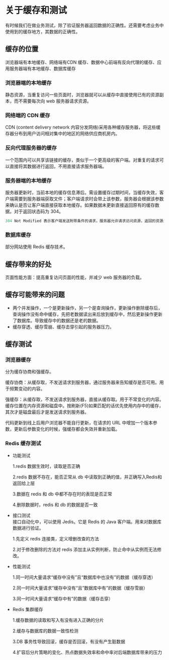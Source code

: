 # 关于缓存和测试
有时候我们在做业务测试，除了验证服务器返回数据的正确性。还需要考虑业务中使用到的缓存地方，其数据的正确性。

## 缓存的位置

浏览器端有本地缓存、网络端有CDN 缓存、数据中心前端有反向代理的缓存、应用服务器端有本地缓存、数据库缓存

### 浏览器端的本地缓存

静态资源，当重复访问一些页面时，浏览器就可以从缓存中直接使用已有的资源副本，而不需要每次向 web 服务器请求资源。

### 网络端的 CDN 缓存

CDN (content delivery network 内容分发网络)采用各种缓存服务器，将这些缓存器分布到用户访问相对集中的地区的网络供应商机房内。

### 反向代理服务器的缓存

一个范围内可以共享该链接的缓存，类似于一个更高级的客户端。对重复的请求可以直接将其数据进行返回，不用直接请求服务器端。

### 服务器端的本地缓存

服务器更新时，当前本地的缓存信息滞后。需设置缓存过期时间，当缓存失效，客户端需要到服务器端获取文件；客户端请求时会带上该参数，服务器会根据该参数来确认是否让客户端直接获取本地缓存。如果数据未更新直接返回原有的缓存数据，对于返回状态码为 304。

```java
304 Not Modified 表示客户端发送附带条件的请求，服务器允许请求访问资源，返回的资源未满足请求的条件，用于页面未修改
```

### 数据库缓存

部分网站使用 Redis 缓存技术。

## 缓存带来的好处

页面性能方面：提高重复访问页面的性能，并减少 web 服务器的负载。

## 缓存可能带来的问题

- 两个并发操作，一个是更新操作，另一个是查询操作，更新操作删除缓存后，查询操作没有命中缓存，先把老数据读出来后放到缓存中，然后更新操作更新了数据库。导致缓存中的数据还是老的数据。
- 缓存穿透、缓存雪崩、缓存击穿引起的服务器压力。

## 缓存测试

### 浏览器缓存

分为缓存协商和强缓存。

缓存协商：从缓存取，不发送请求到服务器，通过服务器来告知缓存是否可用。用于频繁变动的内容。

强缓存：从缓存取，不发送请求到服务器，直接从缓存取。用于不常变化的内容。缓存位置在内存资源和磁盘中。按刷新(F5)如果匹配的话优先使用内存中的缓存，其次才是磁盘最后才是发送请求到服务器。

代码更新到线上后用户浏览器不能自行更新，在请求的 URL 中增加一个版本参数，更新后参数变化的时候，强缓存都会失效并重新加载。

### Redis 缓存测试

- 功能测试

    1.redis 数据生效时，读取是否正确

    2.redis 数据不存在，能否正常从 db 中读取到正确的值，并正确写入Redis和返回给上层

    3.数据在 redis 和 db 中都不存在时的表现是否正常

    4.删除数据时，redis 和 db 的数据是否一致

- 接口测试      
    接口自动化中，可以使用 Jedis。它是 Redis 的 Java 客户端。用来对数据库数据进行验证。

    1.先定义 redis 连接类，定义增删改查的方法

    2.对于修改删除的方法对 redis 添加主从实例判断，防止命中从实例而无法修改。

- 性能测试

    1.同一时间大量请求“缓存中没有”且“数据库中也没有”的数据（缓存穿透）

    2.同一时间大量请求”缓存中没有“且”数据库中有”的数据（缓存雪崩）

    3.同一时间大量请求“缓存中有”的数据（缓存击穿）

- Redis 集群缓存

    1.缓存数据的读取和写入有没有进入正确的分片

    2.缓存与数据库的数据一致性检测

    3.DB 事务性导致回滚，缓存是否回滚，有没有产生脏数据

    4.扩容后分片策略的变化、热点数据失效率和命中率对后端数据库带来的压力


